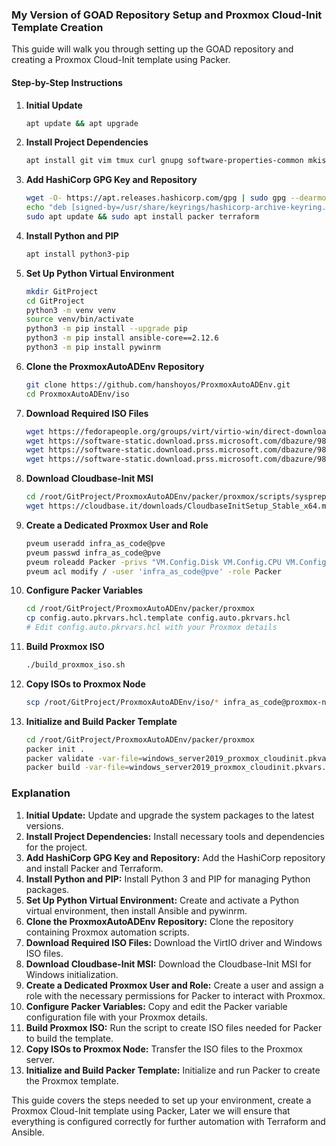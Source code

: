 ### My Version of GOAD Repository Setup and Proxmox Cloud-Init Template Creation

This guide will walk you through setting up the GOAD repository and creating a Proxmox Cloud-Init template using Packer.

#### Step-by-Step Instructions

1. **Initial Update**
   ```bash
   apt update && apt upgrade
   ```

2. **Install Project Dependencies**
   ```bash
   apt install git vim tmux curl gnupg software-properties-common mkisofs
   ```

3. **Add HashiCorp GPG Key and Repository**
   ```bash
   wget -O- https://apt.releases.hashicorp.com/gpg | sudo gpg --dearmor -o /usr/share/keyrings/hashicorp-archive-keyring.gpg
   echo "deb [signed-by=/usr/share/keyrings/hashicorp-archive-keyring.gpg] https://apt.releases.hashicorp.com $(lsb_release -cs) main" | sudo tee /etc/apt/sources.list.d/hashicorp.list
   sudo apt update && sudo apt install packer terraform
   ```

4. **Install Python and PIP**
   ```bash
   apt install python3-pip
   ```

5. **Set Up Python Virtual Environment**
   ```bash
   mkdir GitProject
   cd GitProject
   python3 -m venv venv
   source venv/bin/activate
   python3 -m pip install --upgrade pip
   python3 -m pip install ansible-core==2.12.6
   python3 -m pip install pywinrm
   ```

6. **Clone the ProxmoxAutoADEnv Repository**
   ```bash
   git clone https://github.com/hanshoyos/ProxmoxAutoADEnv.git
   cd ProxmoxAutoADEnv/iso
   ```

7. **Download Required ISO Files**
   ```bash
   wget https://fedorapeople.org/groups/virt/virtio-win/direct-downloads/stable-virtio/virtio-win.iso
   wget https://software-static.download.prss.microsoft.com/dbazure/988969d5-f34g-4e03-ac9d-1f9786c66750/19045.2006.220908-0225.22h2_release_svc_refresh_CLIENTENTERPRISEEVAL_OEMRET_x64FRE_en-us.iso
   wget https://software-static.download.prss.microsoft.com/dbazure/988969d5-f34g-4e03-ac9d-1f9786c66750/19045.2006.220908-0225.22h2_release_svc_refresh_CLIENTENTERPRISEEVAL_OEMRET_x64FRE_en-us.iso
   wget https://software-static.download.prss.microsoft.com/dbazure/988969d5-f34g-4e03-ac9d-1f9786c66749/17763.3650.221105-1748.rs5_release_svc_refresh_SERVER_EVAL_x64FRE_en-us.iso
   ```

8. **Download Cloudbase-Init MSI**
   ```bash
   cd /root/GitProject/ProxmoxAutoADEnv/packer/proxmox/scripts/sysprep/
   wget https://cloudbase.it/downloads/CloudbaseInitSetup_Stable_x64.msi
   ```

9. **Create a Dedicated Proxmox User and Role**
   ```bash
   pveum useradd infra_as_code@pve
   pveum passwd infra_as_code@pve
   pveum roleadd Packer -privs "VM.Config.Disk VM.Config.CPU VM.Config.Memory Datastore.AllocateTemplate Datastore.Audit Datastore.AllocateSpace Sys.Modify VM.Config.Options VM.Allocate VM.Audit VM.Console VM.Config.CDROM VM.Config.Cloudinit VM.Config.Network VM.PowerMgmt VM.Config.HWType VM.Monitor SDN.Use"
   pveum acl modify / -user 'infra_as_code@pve' -role Packer
   ```

10. **Configure Packer Variables**
    ```bash
    cd /root/GitProject/ProxmoxAutoADEnv/packer/proxmox
    cp config.auto.pkrvars.hcl.template config.auto.pkrvars.hcl
    # Edit config.auto.pkrvars.hcl with your Proxmox details
    ```

11. **Build Proxmox ISO**
    ```bash
    ./build_proxmox_iso.sh
    ```

12. **Copy ISOs to Proxmox Node**
    ```bash
    scp /root/GitProject/ProxmoxAutoADEnv/iso/* infra_as_code@proxmox-node:/var/lib/vz/template/iso/
    ```

13. **Initialize and Build Packer Template**
    ```bash
    cd /root/GitProject/ProxmoxAutoADEnv/packer/proxmox
    packer init .
    packer validate -var-file=windows_server2019_proxmox_cloudinit.pkvars.hcl .
    packer build -var-file=windows_server2019_proxmox_cloudinit.pkvars.hcl .
    ```

### Explanation

1. **Initial Update:** Update and upgrade the system packages to the latest versions.
2. **Install Project Dependencies:** Install necessary tools and dependencies for the project.
3. **Add HashiCorp GPG Key and Repository:** Add the HashiCorp repository and install Packer and Terraform.
4. **Install Python and PIP:** Install Python 3 and PIP for managing Python packages.
5. **Set Up Python Virtual Environment:** Create and activate a Python virtual environment, then install Ansible and pywinrm.
6. **Clone the ProxmoxAutoADEnv Repository:** Clone the repository containing Proxmox automation scripts.
7. **Download Required ISO Files:** Download the VirtIO driver and Windows ISO files.
8. **Download Cloudbase-Init MSI:** Download the Cloudbase-Init MSI for Windows initialization.
9. **Create a Dedicated Proxmox User and Role:** Create a user and assign a role with the necessary permissions for Packer to interact with Proxmox.
10. **Configure Packer Variables:** Copy and edit the Packer variable configuration file with your Proxmox details.
11. **Build Proxmox ISO:** Run the script to create ISO files needed for Packer to build the template.
12. **Copy ISOs to Proxmox Node:** Transfer the ISO files to the Proxmox server.
13. **Initialize and Build Packer Template:** Initialize and run Packer to create the Proxmox template.

This guide covers the steps needed to set up your environment, create a Proxmox Cloud-Init template using Packer, Later we will ensure that everything is configured correctly for further automation with Terraform and Ansible.
